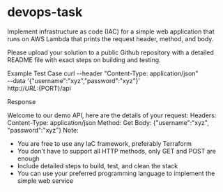 # devops-task

Implement infrastructure as code (IAC) for a simple web application that runs on AWS Lambda that prints the request header, method, and body.

Please upload your solution to a public Github repository with a detailed README file with exact steps on building and testing.

Example Test Case
curl --header "Content-Type: application/json" \
  --data '{"username":"xyz","password":"xyz"}' \
  http://${URL}:${PORT}/api


Response

Welcome to our demo API, here are the details of your request:
Headers:
Content-Type: application/json
Method: Get
Body:
{"username":"xyz", "password":"xyz"}
Note:

- You are free to use any IaC framework, preferably Terraform
- You don't have to support all HTTP methods, only GET and POST are enough
- Include detailed steps to build, test, and clean the stack
- You can use your preferred programming language to implement the simple web service
